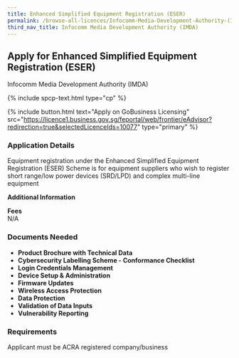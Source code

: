 ```yaml
---
title: Enhanced Simplified Equipment Registration (ESER)
permalink: /browse-all-licences/Infocomm-Media-Development-Authority-(IMDA)/Enhanced-Simplified-Equipment-Registration-(ESER)
third_nav_title: Infocomm Media Development Authority (IMDA)
---
```


## Apply for Enhanced Simplified Equipment Registration (ESER)

Infocomm Media Development Authority (IMDA)

{% include spcp-text.html type="cp" %}

{% include button.html text="Apply on GoBusiness Licensing" src="https://licence1.business.gov.sg/feportal/web/frontier/eAdvisor?redirection=true&selectedLicenceIds=10077" type="primary" %}

<H3>Application Details</H3>

<p>Equipment registration under the Enhanced Simplified Equipment Registration (ESER) Scheme is for equipment suppliers who wish to register short range/low power devices (SRD/LPD) and complex multi-line equipment</p>

<strong>Additional Information</strong>

<p><strong>Fees</strong><br />N/A</p>

<H3>Documents Needed</H3>

<ul>
 <li><strong>Product Brochure with Technical Data</strong></li>
 <li><strong>Cybersecurity Labelling Scheme - Conformance Checklist</strong></li>
 <li><strong>Login Credentials Management</strong></li>
 <li><strong>Device Setup & Administration</strong></li>
 <li><strong>Firmware Updates</strong></li>
 <li><strong>Wireless Access Protection</strong></li>
 <li><strong>Data Protection</strong></li>
 <li><strong>Validation of Data Inputs</strong></li>
 <li><strong>Vulnerability Reporting</strong></li>
 </ul>

<H3>Requirements</H3>

Applicant must be ACRA registered company/business

